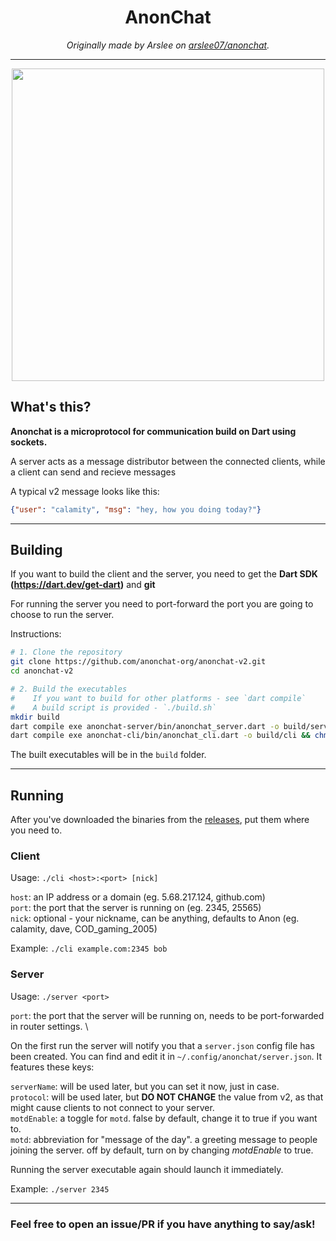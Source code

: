 <div align="center" style="text-align:center">

<h1>AnonChat</h1>
<i>Originally made by Arslee on <a href="https://github.com/arslee07/anonchat">arslee07/anonchat</a>.</i>
<hr/>
<img src="https://pyt.igorek.dev/images/acpreview.png" width="500px"/>
</div>

## What's this?
**Anonchat is a microprotocol for communication build on Dart using sockets.**

A server acts as a message distributor between the connected clients, while a client can send and recieve messages

A typical v2 message looks like this:

```json
{"user": "calamity", "msg": "hey, how you doing today?"}
```

---
## Building
If you want to build the client and the server, you need to get the **Dart SDK (https://dart.dev/get-dart)** and **git**

For running the server you need to port-forward the port you are going to choose to run the server.

Instructions:
```sh
# 1. Clone the repository
git clone https://github.com/anonchat-org/anonchat-v2.git
cd anonchat-v2

# 2. Build the executables
#    If you want to build for other platforms - see `dart compile`
#    A build script is provided - `./build.sh`
mkdir build
dart compile exe anonchat-server/bin/anonchat_server.dart -o build/server && chmod +x build/server # for server
dart compile exe anonchat-cli/bin/anonchat_cli.dart -o build/cli && chmod +x build/cli # for cli client
```
The built executables will be in the `build` folder.

---
## Running
After you've downloaded the binaries from the [releases](https://github.com/anonchat-org/anonchat-v2/releases/latest), put them where you need to.

### Client
Usage: `./cli <host>:<port> [nick]`

`host`: an IP address or a domain (eg. 5.68.217.124, github.com) \
`port`: the port that the server is running on (eg. 2345, 25565) \
`nick`: optional - your nickname, can be anything, defaults to Anon (eg. calamity, dave, COD\_gaming\_2005) 

Example: `./cli example.com:2345 bob`
### Server
Usage: `./server <port>`

`port`: the port that the server will be running on, needs to be port-forwarded in router settings. \

On the first run the server will notify you that a `server.json` config file has been created. You can find and edit it in `~/.config/anonchat/server.json`. It features these keys:

`serverName`: will be used later, but you can set it now, just in case. \
`protocol`: will be used later, but **DO NOT CHANGE** the value from v2, as that might cause clients to not connect to your server. \
`motdEnable`: a toggle for `motd`. false by default, change it to true if you want to. \
`motd`: abbreviation for "message of the day". a greeting message to people joining the server. off by default, turn on by changing *motdEnable* to true.

Running the server executable again should launch it immediately.

Example: `./server 2345`

---

### Feel free to open an issue/PR if you have anything to say/ask!

